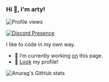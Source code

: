 ### Hi 👋, i'm arty!
![Profile views](https://gpvc.arturio.dev/xarty)

[![Discord Presence](https://lanyard-profile-readme.vercel.app/api/567016794674561035)](https://discord.com/users/567016794674561035)


I like to code in my own way.

- 🔭 I’m currently working <a href="https://github.com/xarty" rel="nofollow">on</a> this page. 
- 💎 <a href="https://discordapp.com/users/567016794674561035" rel="nofollow">Look</a> my profile!

![Anurag's GitHub stats](https://github-readme-stats.vercel.app/api?username=xarty&show_icons=true&theme=github_dark)
